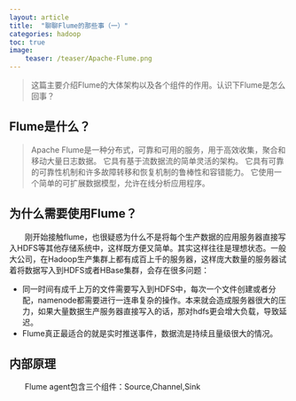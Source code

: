 ```yaml
---
layout: article
title:  "聊聊Flume的那些事（一）"
categories: hadoop
toc: true
image:
    teaser: /teaser/Apache-Flume.png
---
```


> 这篇主要介绍Flume的大体架构以及各个组件的作用。认识下Flume是怎么回事？

## Flume是什么？
> Apache Flume是一种分布式，可靠和可用的服务，用于高效收集，聚合和移动大量日志数据。 它具有基于流数据流的简单灵活的架构。 它具有可靠的可靠性机制和许多故障转移和恢复机制的鲁棒性和容错能力。 它使用一个简单的可扩展数据模型，允许在线分析应用程序。

## 为什么需要使用Flume？
&emsp;&emsp;刚开始接触flume，也很疑惑为什么不是将每个生产数据的应用服务器直接写入HDFS等其他存储系统中，这样既方便又简单。其实这样往往是理想状态。一般大公司，在Hadoop生产集群上都有成百上千的服务器，这样庞大数量的服务器试着将数据写入到HDFS或者HBase集群，会存在很多问题：

* 同一时间有成千上万的文件需要写入到HDFS中，每次一个文件创建或者分配，namenode都需要进行一连串复杂的操作。本来就会造成服务器很大的压力，如果大量数据生产服务器直接写入的话，那对hdfs更会增大负载，导致延迟。
* Flume真正最适合的就是实时推送事件，数据流是持续且量级很大的情况。
## 内部原理
&emsp;&emsp;Flume agent包含三个组件：Source,Channel,Sink
